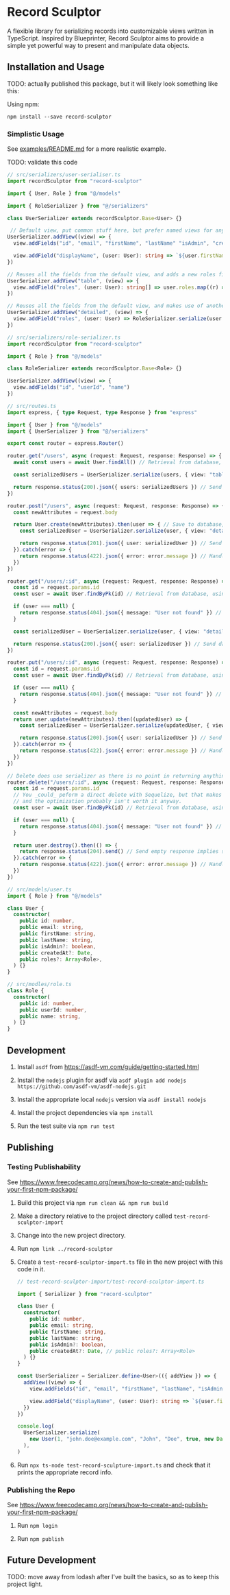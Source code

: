 # Record Sculptor

A flexible library for serializing records into customizable views written in TypeScript. Inspired by Blueprinter, Record Sculptor aims to provide a simple yet powerful way to present and manipulate data objects.

## Installation and Usage

TODO: actually published this package, but it will likely look something like this:

Using npm:

```
npm install --save record-sculptor
```

### Simplistic Usage

See [examples/README.md](./examples/README.md) for a more realistic example.

TODO: validate this code

```typescript
// src/serializers/user-serialiser.ts
import recordSculptor from "record-sculptor"

import { User, Role } from "@/models"

import { RoleSerializer } from "@/serializers"

class UserSerializer extends recordSculptor.Base<User> {}

 // Default view, put common stuff here, but prefer named views for anything specific or complex
UserSerializer.addView((view) => {
  view.addFields("id", "email", "firstName", "lastName" "isAdmin", "createdAt")

  view.addField("displayName", (user: User): string => `${user.firstName} ${user.lastName}`)
})

// Reuses all the fields from the default view, and adds a new roles field
UserSerializer.addView("table", (view) => {
  view.addField("roles", (user: User): string[] => user.roles.map((r) => r.name))
})

// Reuses all the fields from the default view, and makes use of another serializer
UserSerializer.addView("detailed", (view) => {
  view.addField("roles", (user: User) => RoleSerializer.serialize(user.roles))
})
```

```typescript
// src/serializers/role-serializer.ts
import recordSculptor from "record-sculptor"

import { Role } from "@/models"

class RoleSerializer extends recordSculptor.Base<Role> {}

UserSerializer.addView((view) => {
  view.addFields("id", "userId", "name")
})
```

```typescript
// src/routes.ts
import express, { type Request, type Response } from "express"

import { User } from "@/models"
import { UserSerializer } from "@/serializers"

export const router = express.Router()

router.get("/users", async (request: Request, response: Response) => {
  await const users = await User.findAll() // Retrieval from database, using Sequelize in this example

  const serializedUsers = UserSerializer.serialize(users, { view: "table" }) // Data presentation/serialization

  return response.status(200).json({ users: serializedUsers }) // Send data
})

router.post("/users", async (request: Request, response: Response) => {
  const newAttributes = request.body

  return User.create(newAttributes).then(user => { // Save to database, using Sequelize in this example
    const serializedUser = UserSerializer.serialize(user, { view: "detailed" }) // Data presentation/serialization

    return response.status(201).json({ user: serializedUser }) // Send data
  }).catch(error => {
    return response.status(422).json({ error: error.message }) // Handle errors
  })
})

router.get("/users/:id", async (request: Request, response: Response) => {
  const id = request.params.id
  const user = await User.findByPk(id) // Retrieval from database, using Sequelize in this example

  if (user === null) {
    return response.status(404).json({ message: "User not found" }) // Handle errors
  }

  const serializedUser = UserSerializer.serialize(user, { view: "detailed" }) // Data presentation/serialization

  return response.status(200).json({ user: serializedUser }) // Send data
})

router.put("/users/:id", async (request: Request, response: Response) => {
  const id = request.params.id
  const user = await User.findByPk(id) // Retrieval from database, using Sequelize in this example

  if (user === null) {
    return response.status(404).json({ message: "User not found" }) // Handle errors
  }

  const newAttributes = request.body
  return user.update(newAttributes).then((updatedUser) => {
    const serializedUser = UserSerializer.serialize(updatedUser, { view: "detailed" }) // Data presentation/serialization

    return response.status(200).json({ user: serializedUser }) // Send data
  }).catch(error => {
    return response.status(422).json({ error: error.message }) // Handle errors
  })
})

// Delete does use serializer as there is no point in returning anything
router.delete("/users/:id", async (request: Request, response: Response) => {
  const id = request.params.id
  // You _could_ peform a direct delete with Sequelize, but that makes the code harder to read,
  // and the optimization probably isn't worth it anyway.
  const user = await User.findByPk(id) // Retrieval from database, using Sequelize in this example

  if (user === null) {
    return response.status(404).json({ message: "User not found" }) // Handle errors
  }

  return user.destroy().then(() => {
    return response.status(204).send() // Send empty response implies success
  }).catch(error => {
    return response.status(422).json({ error: error.message }) // Handle errors
  })
})
```

```typescript
// src/models/user.ts
import { Role } from "@/models"

class User {
  constructor(
    public id: number,
    public email: string,
    public firstName: string,
    public lastName: string,
    public isAdmin?: boolean,
    public createdAt?: Date,
    public roles?: Array<Role>,
  ) {}
}
```

```typescript
// src/modles/role.ts
class Role {
  constructor(
    public id: number,
    public userId: number,
    public name: string,
  ) {}
}
```

## Development

1. Install `asdf` from https://asdf-vm.com/guide/getting-started.html

2. Install the `nodejs` plugin for asdf via `asdf plugin add nodejs https://github.com/asdf-vm/asdf-nodejs.git`

3. Install the appropriate local `nodejs` version via `asdf install nodejs`

4. Install the project dependencies via `npm install`

5. Run the test suite via `npm run test`

## Publishing

### Testing Publishability

See https://www.freecodecamp.org/news/how-to-create-and-publish-your-first-npm-package/

1. Build this project via `npm run clean && npm run build`

2. Make a directory relative to the project directory called `test-record-sculptor-import`

3. Change into the new project directory.

4. Run `npm link ../record-sculptor`

5. Create a `test-record-sculptor-import.ts` file in the new project with this code in it.

   ```typescript
   // test-record-sculptor-import/test-record-sculptor-import.ts

   import { Serializer } from "record-sculptor"

   class User {
     constructor(
       public id: number,
       public email: string,
       public firstName: string,
       public lastName: string,
       public isAdmin?: boolean,
       public createdAt?: Date, // public roles?: Array<Role>
     ) {}
   }

   const UserSerializer = Serializer.define<User>(({ addView }) => {
     addView((view) => {
       view.addFields("id", "email", "firstName", "lastName", "isAdmin", "createdAt")

       view.addField("displayName", (user: User): string => `${user.firstName} ${user.lastName}`)
     })
   })

   console.log(
     UserSerializer.serialize(
       new User(1, "john.doe@example.com", "John", "Doe", true, new Date("2021-01-01T12:00:00Z")),
     ),
   )
   ```

6. Run `npx ts-node test-record-sculpture-import.ts` and check that it prints the appropriate record info.

### Publishing the Repo

See https://www.freecodecamp.org/news/how-to-create-and-publish-your-first-npm-package/

1. Run `npm login`

2. Run `npm publish`

## Future Development

TODO: move away from lodash after I've built the basics, so as to keep this project light.
